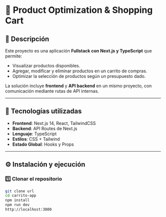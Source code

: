 # 🛒 Product Optimization & Shopping Cart

## 📌 Descripción
Este proyecto es una aplicación **Fullstack con Next.js y TypeScript** que permite:
- Visualizar productos disponibles.
- Agregar, modificar y eliminar productos en un carrito de compras.
- Optimizar la selección de productos según un presupuesto dado.

La solución incluye **frontend** y **API backend** en un mismo proyecto, con comunicación mediante rutas de API internas.

---
## 🚀 Tecnologías utilizadas
- **Frontend**: Next.js 14, React, TailwindCSS
- **Backend**: API Routes de Next.js
- **Lenguaje**: TypeScript
- **Estilos**: CSS + Tailwind
- **Estado Global**: Hooks y Props
---

## ⚙️ Instalación y ejecución

### 1️⃣ Clonar el repositorio
```bash
git clone url
cd carrito-app
npm install
npm run dev
http://localhost:3000

